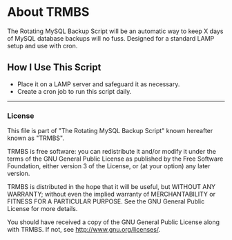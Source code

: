 # About TRMBS
The Rotating MySQL Backup Script will be an automatic way to keep X days of MySQL database backups will no fuss.
Designed for a standard LAMP setup and use with cron.

## How I Use This Script
*  Place it on a LAMP server and safeguard it as necessary.
*  Create a cron job to run this script daily.

************************************************************************

### License
This file is part of "The Rotating MySQL Backup Script" known hereafter known as "TRMBS".

TRMBS is free software: you can redistribute it and/or modify
it under the terms of the GNU General Public License as published by
the Free Software Foundation, either version 3 of the License, or
(at your option) any later version.

TRMBS is distributed in the hope that it will be useful,
but WITHOUT ANY WARRANTY; without even the implied warranty of
MERCHANTABILITY or FITNESS FOR A PARTICULAR PURPOSE.  See the
GNU General Public License for more details.

You should have received a copy of the GNU General Public License
along with TRMBS.  If not, see <http://www.gnu.org/licenses/>.
